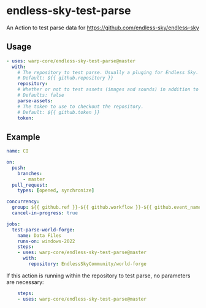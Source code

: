 # endless-sky-test-parse
An Action to test parse data for https://github.com/endless-sky/endless-sky

## Usage

```yaml
- uses: warp-core/endless-sky-test-parse@master
  with:
    # The repository to test parse. Usually a pluging for Endless Sky.
    # Default: ${{ github.repository }}
    repository:
	# Whether or not to test assets (images and sounds) in addition to data files.
	# Defaults: false
	parse-assets:
    # The token to use to checkout the repository.
    # Default: ${{ github.token }}
    token:
```

## Example

```yaml
name: CI

on:
  push:
    branches:
      - master
  pull_request:
    types: [opened, synchronize]

concurrency:
  group: ${{ github.ref }}-${{ github.workflow }}-${{ github.event_name }}
  cancel-in-progress: true

jobs:
  test-parse-world-forge:
    name: Data Files
    runs-on: windows-2022
    steps:
    - uses: warp-core/endless-sky-test-parse@master
      with:
        repository: EndlessSkyCommunity/world-forge
```

If this action is running within the repository to test parse, no parameters are necessary:

```yaml
    steps:
    - uses: warp-core/endless-sky-test-parse@master
```
